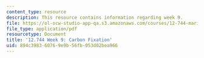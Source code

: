 ```yaml
---
content_type: resource
description: This resource contains information regarding week 9.
file: https://ol-ocw-studio-app-qa.s3.amazonaws.com/courses/12-744-marine-isotope-chemistry-fall-2012/894c398360769e9b56fb053d02bea966_MIT12_744F12_Week9.pdf
file_type: application/pdf
resourcetype: Document
title: '12.744 Week 9: Carbon Fixation'
uid: 894c3983-6076-9e9b-56fb-053d02bea966
---
```

